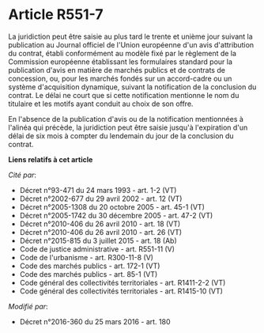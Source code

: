 # Article R551-7

La juridiction peut être saisie au plus tard le trente et unième jour suivant la publication au Journal officiel de l'Union
européenne d'un avis d'attribution du contrat, établi conformément au modèle fixé par le règlement de la Commission
européenne établissant les formulaires standard pour la publication d'avis en matière de marchés publics et de contrats de
concession, ou, pour les marchés fondés sur un accord-cadre ou un système d'acquisition dynamique, suivant la notification de
la conclusion du contrat. Le délai ne court que si cette notification mentionne le nom du titulaire et les motifs ayant
conduit au choix de son offre.  

En l'absence de la publication d'avis ou de la notification mentionnées à l'alinéa qui précède, la juridiction peut être
saisie jusqu'à l'expiration d'un délai de six mois à compter du lendemain du jour de la conclusion du contrat.

**Liens relatifs à cet article**

_Cité par_:

  - Décret n°93-471 du 24 mars 1993 - art. 1-2 (VT)
  - Décret n°2002-677 du 29 avril 2002 - art. 12 (VT)
  - Décret n°2005-1308 du 20 octobre 2005 - art. 45-1 (VT)
  - Décret n°2005-1742 du 30 décembre 2005 - art. 47-2 (VT)
  - Décret n°2010-406 du 26 avril 2010 - art. 18 (VT)
  - Décret n°2010-406 du 26 avril 2010 - art. 26 (VT)
  - Décret n°2015-815 du 3 juillet 2015 - art. 18 (Ab)
  - Code de justice administrative - art. R551-11 (V)
  - Code de l'urbanisme - art. R300-11-8 (V)
  - Code des marchés publics - art. 172-1 (VT)
  - Code des marchés publics - art. 85-1 (VT)
  - Code général des collectivités territoriales - art. R1411-2-2 (VT)
  - Code général des collectivités territoriales - art. R1415-10 (VT)

_Modifié par_:

  - Décret n°2016-360 du 25 mars 2016 - art. 180
